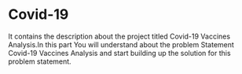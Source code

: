 # Covid-19
It contains the description about the project titled Covid-19 Vaccines Analysis.In this part You will understand about the problem Statement Covid-19 Vaccines Analysis and start building up the solution for this problem statement.
